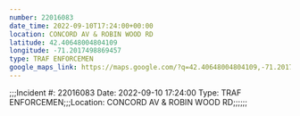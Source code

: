 ```yaml
---
number: 22016083
date_time: 2022-09-10T17:24:00+00:00
location: CONCORD AV & ROBIN WOOD RD
latitude: 42.40648004804109
longitude: -71.2017498869457
type: TRAF ENFORCEMEN
google_maps_link: https://maps.google.com/?q=42.40648004804109,-71.2017498869457
---
```


;;;Incident #: 22016083  Date: 2022-09-10 17:24:00   Type: TRAF ENFORCEMEN;;;Location: CONCORD AV & ROBIN WOOD RD;;;;;;
